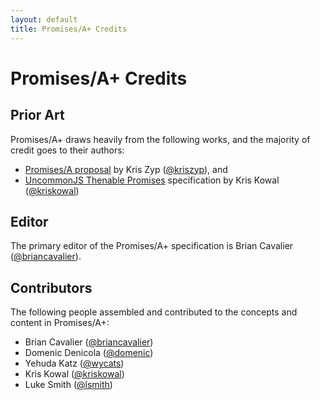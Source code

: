 ```yaml
---
layout: default
title: Promises/A+ Credits
---
```


# Promises/A+ Credits

## Prior Art

Promises/A+ draws heavily from the following works, and the majority of credit goes to their authors:

* [Promises/A proposal](http://wiki.commonjs.org/wiki/Promises/A) by Kris Zyp ([@kriszyp](https://github.com/kriszyp)), and
* [UncommonJS Thenable Promises](https://github.com/kriskowal/uncommonjs/blob/master/promises/specification.md) specification by Kris Kowal ([@kriskowal](https://github.com/kriskowal))

## Editor

The primary editor of the Promises/A+ specification is Brian Cavalier ([@briancavalier](https://github.com/briancavalier)).

## Contributors

The following people assembled and contributed to the concepts and content in Promises/A+:

* Brian Cavalier ([@briancavalier](https://github.com/briancavalier))
* Domenic Denicola ([@domenic](https://github.com/domenic))
* Yehuda Katz ([@wycats](https://github.com/wycats))
* Kris Kowal ([@kriskowal](https://github.com/kriskowal))
* Luke Smith ([@lsmith](https://github.com/lsmith))